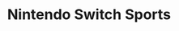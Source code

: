 ---
title: 'Nintendo Switch Sports'
platform: switch
genre:
  - sports
digital: false
physical: true
guide: false
pending: false
posted: 2022-06-23
---